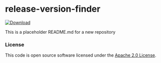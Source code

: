 
# release-version-finder

 [ ![Download](https://api.bintray.com/packages/hmrc/releases/release-version-finder/images/download.svg) ](https://bintray.com/hmrc/releases/release-version-finder/_latestVersion)

This is a placeholder README.md for a new repository

### License

This code is open source software licensed under the [Apache 2.0 License]("http://www.apache.org/licenses/LICENSE-2.0.html").
